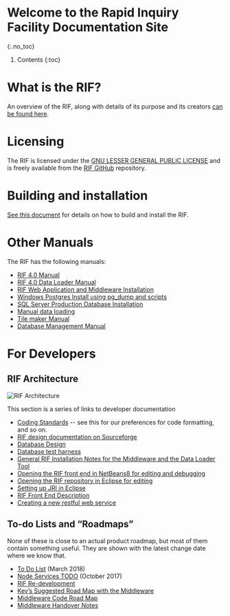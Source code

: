 # Welcome to the Rapid Inquiry Facility Documentation Site
{:.no_toc}

1. Contents
{:toc}

# What is the RIF?

An overview of the RIF, along with details of its purpose and its creators  [can be found here](/introduction/what-is-the-RIF).

# Licensing

The RIF is licensed under the [GNU LESSER GENERAL PUBLIC LICENSE](https://www.gnu.org/licenses/lgpl-3.0.en.html) and is freely available
from the [RIF GitHub](https://github.com/smallAreaHealthStatisticsUnit/rapidInquiryFacility/) repository.

# Building and installation

[See this document](/introduction/building-and-installation) for details on how to build and install the RIF.

# Other Manuals

The RIF has the following manuals:

- [RIF 4.0 Manual](/standalone/RIF_v40_Manual.pdf)
- [RIF 4.0 Data Loader Manual](/standalone/RIF_Data_Loader_Manual.pdf)
- [RIF Web Application and Middleware Installation](/rifWebApplication/Readme)
- [Windows Postgres Install using pg_dump and scripts](/rifDatabase/Postgres/production/windows_install_from_pg_dump)
- [SQL Server Production Database Installation](/rifDatabase/SQLserver/production/INSTALL)
- [Manual data loading](/rifDatabase/DataLoaderData/DataLoading)
- [Tile maker Manual](/rifNodeServices/tileMaker)
- [Database Management Manual](/rifDatabase/databaseManagementManual)

# For Developers

## RIF Architecture

![RIF Architecture](/development/RIF_architecture.png)

This section is a series of links to developer documentation

* [Coding Standards](/development/coding-standards) -- see this for our preferences for code formatting, and so on.
* [RIF design documentation on Sourceforge](http://rapidinquiryfacility.sourceforge.net/index.html)
* [Database Design](/development/Database-design)
* [Database test harness](/rifDatabase/TestHarness/db_test_harness)
* [General RIF Installation Notes for the Middleware and the Data Loader Tool](/rifDatabase/General-RIF-Installation-Notes-for-the-Middleware-and-the-Data-Loader-Tool)
* [Opening the RIF front end in NetBeans8 for editing and debugging](/development/Opening-the-RIF-front-end-in-NetBeans8-for-editing---debugging)
* [Opening the RIF repository in Eclipse for editing](/development/Opening-the-RIF-repository-in-Eclipse-for-editing)
* [Setting up JRI in Eclipse](/development/Setting-up-JRI-in-Eclipse)
* [RIF Front End Description](/development/RIF-front-end-description)
* [Creating a new restful web service](/development/Creating-a-new-restful-web-service)

## To-do Lists and “Roadmaps”

None of these is close to an actual product roadmap, but most of them contain something useful. They are shown with the latest change date where we know that.

* [To Do List](/development/TODO) (March 2018)
* [Node Services TODO](/rifNodeServices/TODO) (October 2017)
* [RIF Re-development](/development/The-RIF-re-development)
* [Kev’s Suggested Road Map with the Middleware](/development/Kevs-Suggested-Road-Map-with-the-Middleware)
* [Middleware Code Road Map](/development/Kev-Code-Road-Map)
* [Middleware Handover Notes](/development/Kev-Handover-Notes)
